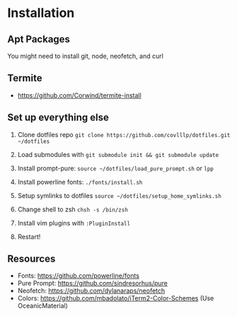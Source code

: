 # Installation

## Apt Packages
You might need to install git, node, neofetch, and curl

## Termite
- https://github.com/Corwind/termite-install


## Set up everything else
1. Clone dotfiles repo `git clone https://github.com/covlllp/dotfiles.git ~/dotfiles`

2. Load submodules with `git submodule init && git submodule update`

3. Install prompt-pure: `source ~/dotfiles/load_pure_prompt.sh` or `lpp`

4. Install powerline fonts: `./fonts/install.sh`

5. Setup symlinks to dotfiles `source ~/dotfiles/setup_home_symlinks.sh`

6. Change shell to zsh `chsh -s /bin/zsh`

7. Install vim plugins with `:PluginInstall`

8. Restart!

## Resources
- Fonts: https://github.com/powerline/fonts
- Pure Prompt: https://github.com/sindresorhus/pure
- Neofetch: https://github.com/dylanaraps/neofetch
- Colors: https://github.com/mbadolato/iTerm2-Color-Schemes (Use OceanicMaterial)
